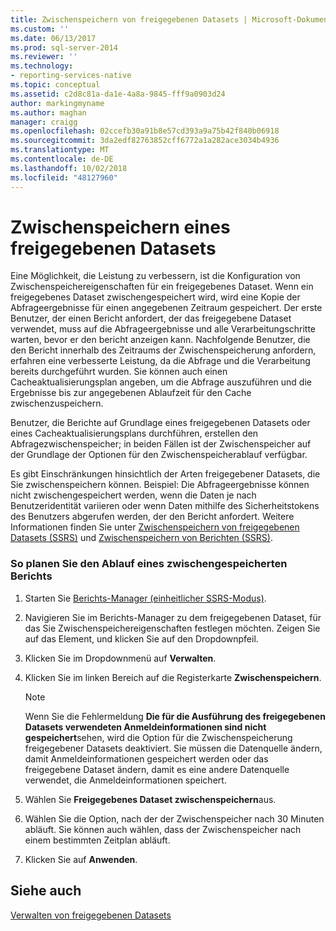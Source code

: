 ```yaml
---
title: Zwischenspeichern von freigegebenen Datasets | Microsoft-Dokumentation
ms.custom: ''
ms.date: 06/13/2017
ms.prod: sql-server-2014
ms.reviewer: ''
ms.technology:
- reporting-services-native
ms.topic: conceptual
ms.assetid: c2d8c81a-da1e-4a8a-9845-fff9a0903d24
author: markingmyname
ms.author: maghan
manager: craigg
ms.openlocfilehash: 02ccefb30a91b8e57cd393a9a75b42f840b06918
ms.sourcegitcommit: 3da2edf82763852cff6772a1a282ace3034b4936
ms.translationtype: MT
ms.contentlocale: de-DE
ms.lasthandoff: 10/02/2018
ms.locfileid: "48127960"
---
```

# <a name="cache-a-shared-dataset"></a>Zwischenspeichern eines freigegebenen Datasets
  Eine Möglichkeit, die Leistung zu verbessern, ist die Konfiguration von Zwischenspeichereigenschaften für ein freigegebenes Dataset. Wenn ein freigegebenes Dataset zwischengespeichert wird, wird eine Kopie der Abfrageergebnisse für einen angegebenen Zeitraum gespeichert. Der erste Benutzer, der einen Bericht anfordert, der das freigegebene Dataset verwendet, muss auf die Abfrageergebnisse und alle Verarbeitungschritte warten, bevor er den bericht anzeigen kann. Nachfolgende Benutzer, die den Bericht innerhalb des Zeitraums der Zwischenspeicherung anfordern, erfahren eine verbesserte Leistung, da die Abfrage und die Verarbeitung bereits durchgeführt wurden. Sie können auch einen Cacheaktualisierungsplan angeben, um die Abfrage auszuführen und die Ergebnisse bis zur angegebenen Ablaufzeit für den Cache zwischenzuspeichern.  
  
 Benutzer, die Berichte auf Grundlage eines freigegebenen Datasets oder eines Cacheaktualisierungsplans durchführen, erstellen den Abfragezwischenspeicher; in beiden Fällen ist der Zwischenspeicher auf der Grundlage der Optionen für den Zwischenspeicherablauf verfügbar.  
  
 Es gibt Einschränkungen hinsichtlich der Arten freigegebener Datasets, die Sie zwischenspeichern können. Beispiel: Die Abfrageergebnisse können nicht zwischengespeichert werden, wenn die Daten je nach Benutzeridentität variieren oder wenn Daten mithilfe des Sicherheitstokens des Benutzers abgerufen werden, der den Bericht anfordert. Weitere Informationen finden Sie unter [Zwischenspeichern von freigegebenen Datasets (SSRS)](cache-shared-datasets-ssrs.md) und [Zwischenspeichern von Berichten (SSRS)](caching-reports-ssrs.md).  
  
### <a name="to-schedule-the-expiration-of-a-cached-report"></a>So planen Sie den Ablauf eines zwischengespeicherten Berichts  
  
1.  Starten Sie [Berichts-Manager &#40;einheitlicher SSRS-Modus&#41;](../report-manager-ssrs-native-mode.md).  
  
2.  Navigieren Sie im Berichts-Manager zu dem freigegebenen Dataset, für das Sie Zwischenspeichereigenschaften festlegen möchten. Zeigen Sie auf das Element, und klicken Sie auf den Dropdownpfeil.  
  
3.  Klicken Sie im Dropdownmenü auf **Verwalten**.  
  
4.  Klicken Sie im linken Bereich auf die Registerkarte **Zwischenspeichern**.  
  
    > [!NOTE]  
    >  Wenn Sie die Fehlermeldung **Die für die Ausführung des freigegebenen Datasets verwendeten Anmeldeinformationen sind nicht gespeichert**sehen, wird die Option für die Zwischenspeicherung freigegebener Datasets deaktiviert. Sie müssen die Datenquelle ändern, damit Anmeldeinformationen gespeichert werden oder das freigegebene Dataset ändern, damit es eine andere Datenquelle verwendet, die Anmeldeinformationen speichert.  
  
5.  Wählen Sie **Freigegebenes Dataset zwischenspeichern**aus.  
  
6.  Wählen Sie die Option, nach der der Zwischenspeicher nach 30 Minuten abläuft. Sie können auch wählen, dass der Zwischenspeicher nach einem bestimmten Zeitplan abläuft.  
  
7.  Klicken Sie auf **Anwenden**.  
  
## <a name="see-also"></a>Siehe auch  
 [Verwalten von freigegebenen Datasets](../report-data/manage-shared-datasets.md)  
  
  
